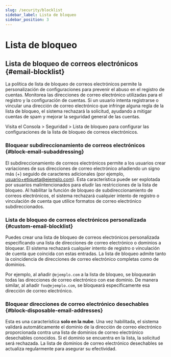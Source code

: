 ```yaml
---
slug: /security/blocklist
sidebar_label: Lista de bloqueo
sidebar_position: 3
---
```


# Lista de bloqueo

## Lista de bloqueo de correos electrónicos {#email-blocklist}

La política de lista de bloqueo de correos electrónicos permite la personalización de configuraciones para prevenir el abuso en el registro de cuentas. Monitorea las direcciones de correo electrónico utilizadas para el registro y la configuración de cuentas. Si un usuario intenta registrarse o vincular una dirección de correo electrónico que infringe alguna regla de la lista de bloqueo, el sistema rechazará la solicitud, ayudando a mitigar cuentas de spam y mejorar la seguridad general de las cuentas.

Visita el <CloudLink to="/security/blocklist"> Consola > Seguridad > Lista de bloqueo</CloudLink> para configurar las configuraciones de la lista de bloqueo de correos electrónicos.

### Bloquear subdireccionamiento de correos electrónicos {#block-email-subaddressing}

El subdireccionamiento de correos electrónicos permite a los usuarios crear variaciones de sus direcciones de correo electrónico añadiendo un signo más (+) seguido de caracteres adicionales (por ejemplo, usuario+etiqueta@ejemplo.com). Esta característica puede ser explotada por usuarios malintencionados para eludir las restricciones de la lista de bloqueo. Al habilitar la función de bloqueo de subdireccionamiento de correos electrónicos, el sistema rechazará cualquier intento de registro o vinculación de cuenta que utilice formatos de correo electrónico subdireccionados.

### Lista de bloqueo de correos electrónicos personalizada {#custom-email-blocklist}

Puedes crear una lista de bloqueo de correos electrónicos personalizada especificando una lista de direcciones de correo electrónico o dominios a bloquear. El sistema rechazará cualquier intento de registro o vinculación de cuenta que coincida con estas entradas. La lista de bloqueo admite tanto la coincidencia de direcciones de correo electrónico completas como de dominios.

Por ejemplo, al añadir `@ejemplo.com` a la lista de bloqueo, se bloquearán todas las direcciones de correo electrónico con ese dominio. De manera similar, al añadir `foo@ejemplo.com`, se bloqueará específicamente esa dirección de correo electrónico.

### Bloquear direcciones de correo electrónico desechables {#block-disposable-email-addresses}

Esta es una característica **solo en la nube**. Una vez habilitada, el sistema validará automáticamente el dominio de la dirección de correo electrónico proporcionada contra una lista de dominios de correo electrónico desechables conocidos. Si el dominio se encuentra en la lista, la solicitud será rechazada. La lista de dominios de correo electrónico desechables se actualiza regularmente para asegurar su efectividad.
